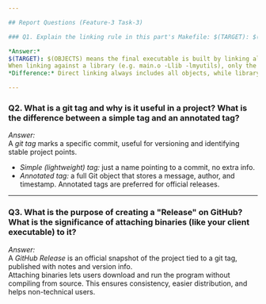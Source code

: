 ```yaml
---

## Report Questions (Feature-3 Task-3)

### Q1. Explain the linking rule in this part's Makefile: $(TARGET): $(OBJECTS). How does it differ from a Makefile rule that links against a library?

*Answer:*  
$(TARGET): $(OBJECTS) means the final executable is built by linking all object files (.o) directly. Every compiled source file is explicitly passed to the linker.  
When linking against a library (e.g. main.o -Llib -lmyutils), only the main object(s) are linked, and the linker pulls only the required object modules from the library archive.  
*Difference:* Direct linking always includes all objects, while library linking is modular and uses only the needed parts of the code.

---
```


### Q2. What is a git tag and why is it useful in a project? What is the difference between a simple tag and an annotated tag?

*Answer:*  
A *git tag* marks a specific commit, useful for versioning and identifying stable project points.  
- *Simple (lightweight) tag:* just a name pointing to a commit, no extra info.  
- *Annotated tag:* a full Git object that stores a message, author, and timestamp. Annotated tags are preferred for official releases.

---

### Q3. What is the purpose of creating a "Release" on GitHub? What is the significance of attaching binaries (like your client executable) to it?

*Answer:*  
A *GitHub Release* is an official snapshot of the project tied to a git tag, published with notes and version info.  
Attaching binaries lets users download and run the program without compiling from source. This ensures consistency, easier distribution, and helps non-technical users.
